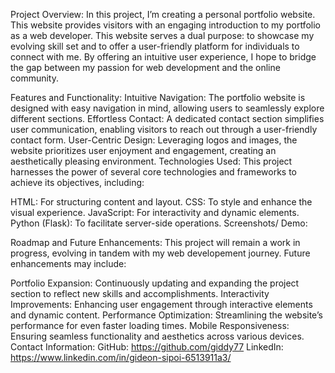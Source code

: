 Project Overview:
In this project, I’m creating a personal portfolio website. This website provides visitors with an engaging introduction to my portfolio as a web developer. This website serves a dual purpose: to showcase my evolving skill set and to offer a user-friendly platform for individuals to connect with me. By offering an intuitive user experience, I hope to bridge the gap between my passion for web development and the online community.

Features and Functionality:
Intuitive Navigation: The portfolio website is designed with easy navigation in mind, allowing users to seamlessly explore different sections.
Effortless Contact: A dedicated contact section simplifies user communication, enabling visitors to reach out through a user-friendly contact form.
User-Centric Design: Leveraging logos and images, the website prioritizes user enjoyment and engagement, creating an aesthetically pleasing environment.
Technologies Used:
This project harnesses the power of several core technologies and frameworks to achieve its objectives, including:

HTML: For structuring content and layout.
CSS: To style and enhance the visual experience.
JavaScript: For interactivity and dynamic elements.
Python (Flask): To facilitate server-side operations.
Screenshots/ Demo:

Roadmap and Future Enhancements:
This project will remain a work in progress, evolving in tandem with my web developement journey. Future enhancements may include:

Portfolio Expansion: Continuously updating and expanding the project section to reflect new skills and accomplishments.
Interactivity Improvements: Enhancing user engagement through interactive elements and dynamic content.
Performance Optimization: Streamlining the website’s performance for even faster loading times.
Mobile Responsiveness: Ensuring seamless functionality and aesthetics across various devices.
Contact Information:
GitHub: https://github.com/giddy77
LinkedIn: https://www.linkedin.com/in/gideon-sipoi-6513911a3/
